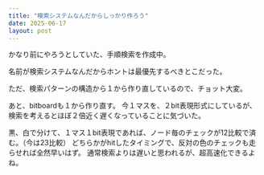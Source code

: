 ```yaml
---
title: "検索システムなんだからしっかり作ろう"
date: 2025-06-17
layout: post
---
```


かなり前にやろうとしていた、手順検索を作成中。

名前が検索システムなんだからホントは最優先するべきとこだった。

ただ、検索パターンの構造から１から作り直しているので、チョット大変。

あと、bitboardも１から作り直す。
今１マスを、２bit表現形式にしているが、検索を考えるとほぼ２倍近く遅くなっていることに気づいた。

黒、白で分けて、１マス１bit表現であれば、ノード毎のチェックが12比較で済む。（今は23比較）
どちらかがhitしたタイミングで、反対の色のチェックも走らせれば全然早いはず。
通常検索よりは遅いと思われるが、超高速化できるよね。
